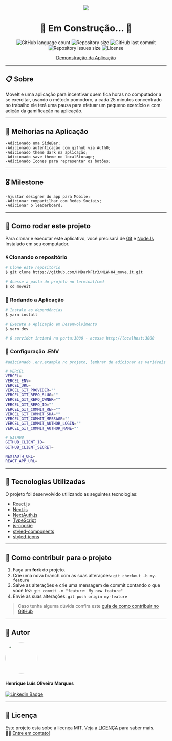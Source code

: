 <p align="center" >
  <img align="center" src="https://user-images.githubusercontent.com/65872394/109370045-80ad0580-787d-11eb-838c-03cbe0ab0880.png" />
</p>

<h1 align="center">
  🚧 Em Construção... 🚧
</h1>

<p align="center" >
  <img alt="GitHub language count" src="https://img.shields.io/github/languages/count/hmdarkfir3/NLW-04_move.it" />
  
  <img alt="Repository size" src="https://img.shields.io/github/repo-size/hmdarkfir3/NLW-04_move.it">
  
  <img alt="GitHub last commit" src="https://img.shields.io/github/last-commit/hmdarkfir3/NLW-04_move.it">
  
  <img alt="Repository issues size" src="https://img.shields.io/github/issues/hmdarkfir3/NLW-04_move.it">
  
  <img alt="License" src="https://img.shields.io/badge/license-MIT-blue.svg" />
</p>




<p align="center" >
  <a href="https://moveit-lime-ten.vercel.app">Demonstração da Aplicação</a>
</p>
  
---

## 📋 Sobre
MoveIt e uma aplicação para incentivar quem fica horas no computador a se exercitar, usando o método pomodoro, a cada 25 minutos concentrado no trabalho ele terá uma pausa para efetuar um pequeno exercício e com adição da gamificação na aplicação.

---

## 🎉 Melhorias na Aplicação

    -Adicionado uma SideBar;
    -Adicionado autenticação com github via Auth0;
    -Adicionado theme dark na aplicação;
    -Adicionado save theme no localStorage;
    -Adicionado Ícones para representar os botões;

---

## 🎖 Milestone

    -Ajustar designer do app para Mobile;
    -Adicionar compartilhar com Redes Sociais;
    -Adicionar o leaderboard;

---

## 📂 Como rodar este projeto

Para clonar e executar este aplicativo, você precisará de [Git](https://git-scm.com) e [NodeJs](https://nodejs.org/en/) Instalado em seu computador.

### 🌀 Clonando o repositório

```bash
# Clone este repositório
$ git clone https://github.com/HMDarkFir3/NLW-04_move.it.git

# Acesse a pasta do projeto no terminal/cmd
$ cd moveit
```

### 🎲 Rodando a Aplicação

```bash
# Instale as dependências
$ yarn install

# Execute a Aplicação em Desenvolvimento
$ yarn dev

# O servidor inciará na porta:3000 - acesse http://localhost:3000
```

### 📁 Configuração .ENV

```bash
#adicionado .env.example no projeto, lembrar de adicionar as variáveis de ambiente conforme o exemplo

# VERCEL
VERCEL=
VERCEL_ENV=
VERCEL_URL=
VERCEL_GIT_PROVIDER=""
VERCEL_GIT_REPO_SLUG=""
VERCEL_GIT_REPO_OWNER=""
VERCEL_GIT_REPO_ID=""
VERCEL_GIT_COMMIT_REF=""
VERCEL_GIT_COMMIT_SHA=""
VERCEL_GIT_COMMIT_MESSAGE=""
VERCEL_GIT_COMMIT_AUTHOR_LOGIN=""
VERCEL_GIT_COMMIT_AUTHOR_NAME=""

# GITHUB
GITHUB_CLIENT_ID=
GITHUB_CLIENT_SECRET=

NEXTAUTH_URL=
REACT_APP_URL=
```

---

## 🚀 Tecnologias Utilizadas
 
O projeto foi desenvolvido utilizando as seguintes tecnologias:

- [React.js](https://reactjs.org)
- [Next.js](https://nextjs.org)
- [NextAuth.js](https://next-auth.js.org)
- [TypeScript](https://www.typescriptlang.org)
- [js-cookie](https://github.com/js-cookie/js-cookie)
- [styled-components](https://styled-components.com)
- [styled-icons](https://styled-icons.js.org)

---

## 💪 Como contribuir para o projeto

1. Faça um **fork** do projeto.
2. Crie uma nova branch com as suas alterações: `git checkout -b my-feature`
3. Salve as alterações e crie uma mensagem de commit contando o que você fez: `git commit -m "feature: My new feature"`
4. Envie as suas alterações: `git push origin my-feature`
> Caso tenha alguma dúvida confira este [guia de como contribuir no GitHub](https://github.com/firstcontributions/first-contributions)

---

## 🧑 Autor

<img style="border-radius: 50%;" src="https://github.com/HMDarkFir3.png" width="100px;" alt=""/>
 <h4>Henrique Luís Oliveira Marques</h4>

[![Linkedin Badge](https://img.shields.io/badge/-Henrique-blue?style=flat-square&logo=Linkedin&logoColor=white&link=https://www.linkedin.com/in/henrique-luís-oliveira-marques-3406361a7/)](https://www.linkedin.com/in/henrique-luís-oliveira-marques-3406361a7/) 

---

## 📝 Licença
Este projeto esta sobe a licença MIT. Veja a [LICENÇA](./LICENSE) para saber mais. 
<br>
👋🏽 [Entre em contato!](https://www.linkedin.com/in/henrique-luís-oliveira-marques-3406361a7/)
